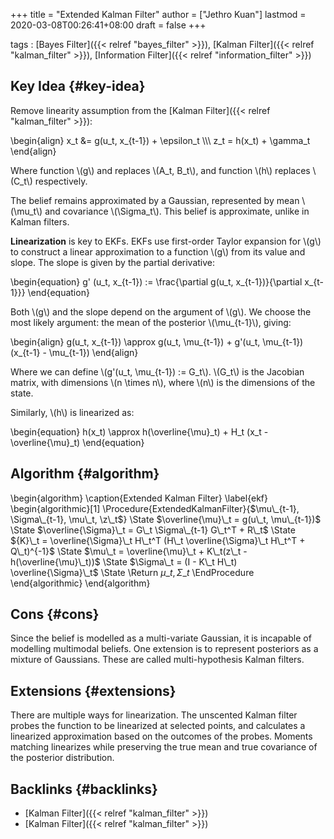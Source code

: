 +++
title = "Extended Kalman Filter"
author = ["Jethro Kuan"]
lastmod = 2020-03-08T00:26:41+08:00
draft = false
+++

tags
: [Bayes Filter]({{< relref "bayes_filter" >}}), [Kalman Filter]({{< relref "kalman_filter" >}}), [Information Filter]({{< relref "information_filter" >}})


## Key Idea {#key-idea}

Remove linearity assumption from the [Kalman Filter]({{< relref "kalman_filter" >}}):

\begin{align}
  x\_t &= g(u\_t, x\_{t-1}) + \epsilon\_t \\\\\\
  z\_t = h(x\_t) + \gamma\_t
\end{align}

Where function \\(g\\) and replaces \\(A\_t, B\_t\\), and function \\(h\\) replaces
\\(C\_t\\) respectively.

The belief remains approximated by a Gaussian, represented by mean
\\(\mu\_t\\) and covariance \\(\Sigma\_t\\). This belief is approximate, unlike
in Kalman filters.

**Linearization** is key to EKFs. EKFs use first-order Taylor expansion
for \\(g\\) to construct a linear approximation to a function \\(g\\) from its
value and slope. The slope is given by the partial derivative:

\begin{equation}
  g' (u\_t, x\_{t-1}) := \frac{\partial g(u\_t, x\_{t-1})}{\partial x\_{t-1}}}
\end{equation}

Both \\(g\\) and the slope depend on the argument of \\(g\\). We choose the
most likely argument: the mean of the posterior \\(\mu\_{t-1}\\), giving:

\begin{align}
  g(u\_t, x\_{t-1}) \approx g(u\_t, \mu\_{t-1}) + g'(u\_t, \mu\_{t-1})
  (x\_{t-1} - \mu\_{t-1})
\end{align}

Where we can define \\(g'(u\_t, \mu\_{t-1}) := G\_t\\). \\(G\_t\\) is the Jacobian
matrix, with dimensions \\(n \times n\\), where \\(n\\) is the dimensions of
the state.

Similarly, \\(h\\) is linearized as:

\begin{equation}
  h(x\_t) \approx h(\overline{\mu}\_t) + H\_t (x\_t - \overline{\mu}\_t)
\end{equation}


## Algorithm {#algorithm}

\begin{algorithm}
  \caption{Extended Kalman Filter}
  \label{ekf}
  \begin{algorithmic}[1]
    \Procedure{ExtendedKalmanFilter}{$\mu\_{t-1}, \Sigma\_{t-1}, \mu\_t, \z\_t$}
    \State $\overline{\mu}\_t = g(u\_t, \mu\_{t-1})$
    \State $\overline{\Sigma}\_t = G\_t \Sigma\_{t-1} G\_t^T + R\_t$
    \State ${K}\_t = \overline{\Sigma}\_t H\_t^T (H\_t \overline{\Sigma}\_t H\_t^T + Q\_t)^{-1}$
    \State $\mu\_t = \overline{\mu}\_t + K\_t(z\_t - h(\overline{\mu}\_t))$
    \State $\Sigma\_t = (I - K\_t H\_t) \overline{\Sigma}\_t$
    \State \Return $\mu\_t, \Sigma\_t$
    \EndProcedure
  \end{algorithmic}
\end{algorithm}


## Cons {#cons}

Since the belief is modelled as a multi-variate Gaussian, it is
incapable of modelling multimodal beliefs. One extension is to
represent posteriors as a mixture of Gaussians. These are called
multi-hypothesis Kalman filters.


## Extensions {#extensions}

There are multiple ways for linearization. The unscented Kalman filter
probes the function to be linearized at selected points, and
calculates a linearized approximation based on the outcomes of the
probes. Moments matching linearizes while preserving the true mean and
true covariance of the posterior distribution.


## Backlinks {#backlinks}

-   [Kalman Filter]({{< relref "kalman_filter" >}})
-   [Kalman Filter]({{< relref "kalman_filter" >}})
